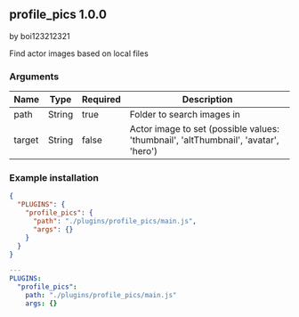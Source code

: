## profile_pics 1.0.0

by boi123212321

Find actor images based on local files
### Arguments

| Name   | Type   | Required | Description                                                                         |
| ------ | ------ | -------- | ----------------------------------------------------------------------------------- |
| path   | String | true     | Folder to search images in                                                          |
| target | String | false    | Actor image to set (possible values: &#x27;thumbnail&#x27;, &#x27;altThumbnail&#x27;, &#x27;avatar&#x27;, &#x27;hero&#x27;) |
### Example installation

```json
{
  "PLUGINS": {
    "profile_pics": {
      "path": "./plugins/profile_pics/main.js",
      "args": {}
    }
  }
}
```

```yaml
---
PLUGINS:
  "profile_pics":
    path: "./plugins/profile_pics/main.js"
    args: {}
```
